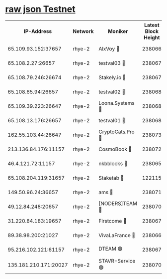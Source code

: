 
[raw json Testnet](https://rpc-check.quickt.stavr.tech/quickt/rpc-quickt-result.json)
=


<table><tr><th>IP-Address</th><th>Network</th><th>Moniker</th><th>Latest Block Height</th><th>Earliest Block Height</th><th>Catching Up</th><th>Tx Index</th><th>Voting Power</th><th>Scan Time</th></tr><tr><td>65.109.93.152:37657</td><td>rhye-2</td><td>AlxVoy 🔴</td><td>238066</td><td>1</td><td>False</td><td>on</td><td>144071</td><td>2024-01-08T07:01:19.421696708UTC</td></tr><tr><td>65.108.2.27:26657</td><td>rhye-2</td><td>testval03 🔴</td><td>238067</td><td>1</td><td>False</td><td>on</td><td>11002050</td><td>2024-01-08T07:01:22.199302813UTC</td></tr><tr><td>65.108.79.246:26674</td><td>rhye-2</td><td>Stakely.io 🔴</td><td>238067</td><td>1</td><td>False</td><td>on</td><td>10010</td><td>2024-01-08T07:01:24.605360944UTC</td></tr><tr><td>65.108.65.94:26657</td><td>rhye-2</td><td>testval02 🔴</td><td>238068</td><td>1</td><td>False</td><td>on</td><td>11002050</td><td>2024-01-08T07:01:27.387283398UTC</td></tr><tr><td>65.109.39.223:26647</td><td>rhye-2</td><td>Loona.Systems 🔴</td><td>238068</td><td>1</td><td>False</td><td>off</td><td>86949</td><td>2024-01-08T07:01:29.804565175UTC</td></tr><tr><td>65.108.13.176:26657</td><td>rhye-2</td><td>testval01 🔴</td><td>238068</td><td>1</td><td>False</td><td>on</td><td>13082010</td><td>2024-01-08T07:01:30.946202942UTC</td></tr><tr><td>162.55.103.44:26647</td><td>rhye-2</td><td>CryptoCats.Pro 🔴</td><td>238073</td><td>1</td><td>False</td><td>off</td><td>9999</td><td>2024-01-08T07:02:01.146200314UTC</td></tr><tr><td>213.136.84.176:11157</td><td>rhye-2</td><td>CosmoBook 🔴</td><td>238072</td><td>65301</td><td>False</td><td>off</td><td>1528057</td><td>2024-01-08T07:01:54.667046350UTC</td></tr><tr><td>46.4.121.72:11157</td><td>rhye-2</td><td>nkbblocks 🔴</td><td>238065</td><td>70101</td><td>False</td><td>off</td><td>81491</td><td>2024-01-08T07:01:14.582686062UTC</td></tr><tr><td>65.108.204.119:31657</td><td>rhye-2</td><td>Staketab 🔴</td><td>122115</td><td>121601</td><td>False</td><td>on</td><td>9900</td><td>2024-01-08T07:01:30.168464955UTC</td></tr><tr><td>149.50.96.24:36657</td><td>rhye-2</td><td>ams 🔴</td><td>238071</td><td>133501</td><td>False</td><td>on</td><td>10786</td><td>2024-01-08T07:01:44.196698098UTC</td></tr><tr><td>49.12.84.248:20657</td><td>rhye-2</td><td>[NODERS]TEAM 🔴</td><td>238070</td><td>146001</td><td>False</td><td>on</td><td>59690</td><td>2024-01-08T07:01:41.787001748UTC</td></tr><tr><td>31.220.84.183:19657</td><td>rhye-2</td><td>Firstcome 🔴</td><td>238067</td><td>165001</td><td>False</td><td>off</td><td>724902</td><td>2024-01-08T07:01:21.819327404UTC</td></tr><tr><td>89.38.98.200:21027</td><td>rhye-2</td><td>VivaLaFrance 🔴</td><td>238066</td><td>220501</td><td>False</td><td>off</td><td>10000</td><td>2024-01-08T07:01:17.010257493UTC</td></tr><tr><td>95.216.102.121:61157</td><td>rhye-2</td><td>DTEAM 🟢</td><td>238067</td><td>230101</td><td>False</td><td>on</td><td>0</td><td>2024-01-08T07:01:24.980091113UTC</td></tr><tr><td>135.181.210.171:20027</td><td>rhye-2</td><td>STAVR-Service 🟢</td><td>238070</td><td>235501</td><td>False</td><td>on</td><td>0</td><td>2024-01-08T07:01:39.465276117UTC</td></tr></table>